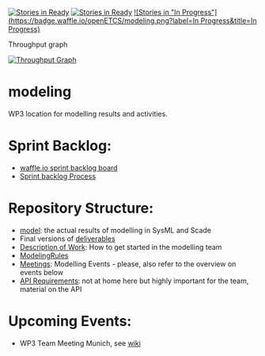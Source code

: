 [![Stories in Ready](https://badge.waffle.io/openetcs/modeling.png?label=ready&title=Backlog)](https://waffle.io/openetcs/modeling)
[![Stories in Ready](https://badge.waffle.io/openETCS/modeling.png?label=ready&title=Ready)](https://waffle.io/openETCS/modeling)
[![Stories in "In Progress"](https://badge.waffle.io/openETCS/modeling.png?label=In Progress&title=In Progress)](https://waffle.io/openETCS/modeling)

Throughput graph

[![Throughput Graph](https://graphs.waffle.io/openetcs/modeling/throughput.svg)](https://waffle.io/openetcs/modeling/metrics)

modeling
=========

WP3 location for modelling results and activities.

Sprint Backlog:
===============
* [waffle.io sprint backlog board](https://waffle.io/openetcs/modeling?label=Sprint-Backlog)
* [Sprint backlog Process](https://github.com/openETCS/modeling/wiki/WP3-Scrum-Process)

Repository Structure:
=====================

* [model](): the actual results of modelling in SysML and Scade
* Final versions of [deliverables](https://github.com/openETCS/modeling/tree/master/deliverables)
* [Description of Work](https://github.com/openETCS/modeling/tree/master/DescriptionOfWork): How to get started in the modelling team
* [ModelingRules](https://github.com/openETCS/modeling/tree/master/ModelingRules)
* [Meetings](https://github.com/openETCS/modeling/tree/master/meetings): Modelling Events - please, also refer to the overview on events below
* [API Requirements](https://github.com/openETCS/requirements/tree/master/D2.7-Technical_Appendix): not at home here but highly important for the team, material on the API

Upcoming Events:
================

* WP3 Team Meeting Munich, see [wiki](https://github.com/openETCS/modeling/wiki/Workshop-Munich-19th---21st:-Meeting-Agenda)


